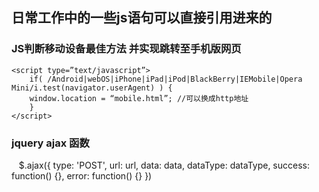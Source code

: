 ## 日常工作中的一些js语句可以直接引用进来的

### JS判断移动设备最佳方法 并实现跳转至手机版网页
    <script type=”text/javascript”>
        if( /Android|webOS|iPhone|iPad|iPod|BlackBerry|IEMobile|Opera Mini/i.test(navigator.userAgent) ) {
        window.location = “mobile.html”; //可以换成http地址
        }
    </script>

### jquery ajax 函数
    $.ajax({
    type: 'POST',
    url: url,
    data: data,
    dataType: dataType,
    success: function() {},
    error: function() {}
    })
